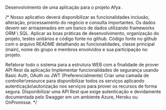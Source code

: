 Desenvolvimento de uma aplicação para o projeto Afya </labs>.

/*
Nosso aplicativo deverá disponibilizar as funcionalidades inclusão, alteração, processamento do negócio e consulta importantes.
Os dados devem ser armazenados em um banco de dados utilizando frameworks ORM \ SQL.
Aplicar as boas práticas de desenvolvimento, organização do projeto, testes unitários e código fonte no github.
Código fonte no github com o arquivo README detalhando as funcionalidades, classe principal (main), nome do grupo e membros envolvidos e sua participação no projeto.

Refatorar todo o sistema para a estrutura WEB com a finalidade de prover API Rest da aplicação
Implementar funcionalidades de segurança usando Basic Auth, OAuth ou JWT (Preferencialmente)
Criar uma camada de controller\resource para disponibilizar todos os serviços aplicando autenticação\autorização nos serviços para prover os recursos de forma segura.
Disponibilizar uma API Rest que exige autenticação e devidamente documentada pelo Swagger em um ambiente Azure, Heroku ou OnPromisse.
*/
